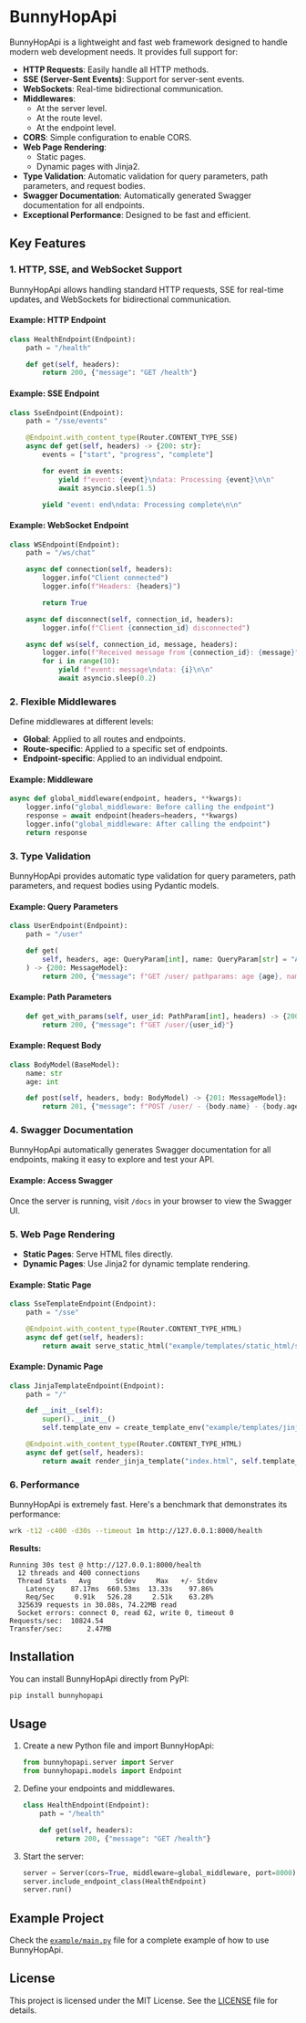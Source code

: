 # BunnyHopApi

BunnyHopApi is a lightweight and fast web framework designed to handle modern web development needs. It provides full support for:

- **HTTP Requests**: Easily handle all HTTP methods.
- **SSE (Server-Sent Events)**: Support for server-sent events.
- **WebSockets**: Real-time bidirectional communication.
- **Middlewares**: 
  - At the server level.
  - At the route level.
  - At the endpoint level.
- **CORS**: Simple configuration to enable CORS.
- **Web Page Rendering**:
  - Static pages.
  - Dynamic pages with Jinja2.
- **Type Validation**: Automatic validation for query parameters, path parameters, and request bodies.
- **Swagger Documentation**: Automatically generated Swagger documentation for all endpoints.
- **Exceptional Performance**: Designed to be fast and efficient.

## Key Features

### 1. HTTP, SSE, and WebSocket Support
BunnyHopApi allows handling standard HTTP requests, SSE for real-time updates, and WebSockets for bidirectional communication.

#### Example: HTTP Endpoint
```python
class HealthEndpoint(Endpoint):
    path = "/health"

    def get(self, headers):
        return 200, {"message": "GET /health"}
```

#### Example: SSE Endpoint
```python
class SseEndpoint(Endpoint):
    path = "/sse/events"

    @Endpoint.with_content_type(Router.CONTENT_TYPE_SSE)
    async def get(self, headers) -> {200: str}:
        events = ["start", "progress", "complete"]

        for event in events:
            yield f"event: {event}\ndata: Processing {event}\n\n"
            await asyncio.sleep(1.5)

        yield "event: end\ndata: Processing complete\n\n"
```

#### Example: WebSocket Endpoint
```python
class WSEndpoint(Endpoint):
    path = "/ws/chat"

    async def connection(self, headers):
        logger.info("Client connected")
        logger.info(f"Headers: {headers}")

        return True

    async def disconnect(self, connection_id, headers):
        logger.info(f"Client {connection_id} disconnected")

    async def ws(self, connection_id, message, headers):
        logger.info(f"Received message from {connection_id}: {message}")
        for i in range(10):
            yield f"event: message\ndata: {i}\n\n"
            await asyncio.sleep(0.2)
```

### 2. Flexible Middlewares
Define middlewares at different levels:
- **Global**: Applied to all routes and endpoints.
- **Route-specific**: Applied to a specific set of endpoints.
- **Endpoint-specific**: Applied to an individual endpoint.

#### Example: Middleware
```python
async def global_middleware(endpoint, headers, **kwargs):
    logger.info("global_middleware: Before calling the endpoint")
    response = await endpoint(headers=headers, **kwargs)
    logger.info("global_middleware: After calling the endpoint")
    return response
```

### 3. Type Validation
BunnyHopApi provides automatic type validation for query parameters, path parameters, and request bodies using Pydantic models.

#### Example: Query Parameters
```python
class UserEndpoint(Endpoint):
    path = "/user"

    def get(
        self, headers, age: QueryParam[int], name: QueryParam[str] = "Alice"
    ) -> {200: MessageModel}:
        return 200, {"message": f"GET /user/ pathparams: age {age}, name {name}"}
```

#### Example: Path Parameters
```python
    def get_with_params(self, user_id: PathParam[int], headers) -> {200: MessageModel}:
        return 200, {"message": f"GET /user/{user_id}"}
```

#### Example: Request Body
```python
class BodyModel(BaseModel):
    name: str
    age: int

    def post(self, headers, body: BodyModel) -> {201: MessageModel}:
        return 201, {"message": f"POST /user/ - {body.name} - {body.age}"}
```

### 4. Swagger Documentation
BunnyHopApi automatically generates Swagger documentation for all endpoints, making it easy to explore and test your API.

#### Example: Access Swagger
Once the server is running, visit `/docs` in your browser to view the Swagger UI.

### 5. Web Page Rendering
- **Static Pages**: Serve HTML files directly.
- **Dynamic Pages**: Use Jinja2 for dynamic template rendering.

#### Example: Static Page
```python
class SseTemplateEndpoint(Endpoint):
    path = "/sse"

    @Endpoint.with_content_type(Router.CONTENT_TYPE_HTML)
    async def get(self, headers):
        return await serve_static_html("example/templates/static_html/sse_index.html")
```

#### Example: Dynamic Page
```python
class JinjaTemplateEndpoint(Endpoint):
    path = "/"

    def __init__(self):
        super().__init__()
        self.template_env = create_template_env("example/templates/jinja/")

    @Endpoint.with_content_type(Router.CONTENT_TYPE_HTML)
    async def get(self, headers):
        return await render_jinja_template("index.html", self.template_env)
```

### 6. Performance
BunnyHopApi is extremely fast. Here's a benchmark that demonstrates its performance:

```bash
wrk -t12 -c400 -d30s --timeout 1m http://127.0.0.1:8000/health
```

**Results:**
```
Running 30s test @ http://127.0.0.1:8000/health
  12 threads and 400 connections
  Thread Stats   Avg      Stdev     Max   +/- Stdev
    Latency    87.17ms  660.53ms  13.33s    97.86%
    Req/Sec     0.91k   526.28     2.51k    63.28%
  325639 requests in 30.08s, 74.22MB read
  Socket errors: connect 0, read 62, write 0, timeout 0
Requests/sec:  10824.54
Transfer/sec:      2.47MB
```

## Installation

You can install BunnyHopApi directly from PyPI:

```bash
pip install bunnyhopapi
```

## Usage

1. Create a new Python file and import BunnyHopApi:
   ```python
   from bunnyhopapi.server import Server
   from bunnyhopapi.models import Endpoint
   ```

2. Define your endpoints and middlewares.

    ```python
    class HealthEndpoint(Endpoint):
        path = "/health"

        def get(self, headers):
            return 200, {"message": "GET /health"}
    ```

3. Start the server:
   ```python
   server = Server(cors=True, middleware=global_middleware, port=8000)
   server.include_endpoint_class(HealthEndpoint)
   server.run()
   ```

## Example Project

Check the [`example/main.py`](example/main.py) file for a complete example of how to use BunnyHopApi.

## License

This project is licensed under the MIT License. See the [LICENSE](LICENSE) file for details.
